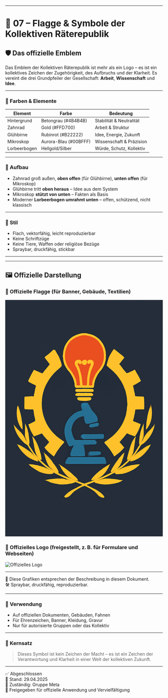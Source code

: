 <!--
Autor: Fabio Weidner
Version: 1.0
Sektion: Meta_und_Systemstruktur
Veröffentlichung: April 2025
-->
---

# 🏴 07 – Flagge & Symbole der Kollektiven Räterepublik

## 🛡️ Das offizielle Emblem

Das Emblem der Kollektiven Räterepublik ist mehr als ein Logo – es ist ein kollektives Zeichen der Zugehörigkeit, des Aufbruchs und der Klarheit. Es vereint die drei Grundpfeiler der Gesellschaft: **Arbeit**, **Wissenschaft** und **Idee**.

---

### 🎨 Farben & Elemente

| Element       | Farbe            | Bedeutung                        |
|---------------|------------------|----------------------------------|
| Hintergrund   | Betongrau (#4B4B4B) | Stabilität & Neutralität        |
| Zahnrad       | Gold (#FFD700)      | Arbeit & Struktur               |
| Glühbirne     | Rubinrot (#B22222)   | Idee, Energie, Zukunft          |
| Mikroskop     | Aurora-Blau (#00BFFF) | Wissenschaft & Präzision        |
| Lorbeerbogen  | Hellgold/Silber     | Würde, Schutz, Kollektiv        |

---

### 🔧 Aufbau

- Zahnrad groß außen, **oben offen** (für Glühbirne), **unten offen** (für Mikroskop)
- Glühbirne tritt **oben heraus** – Idee aus dem System
- Mikroskop **stützt von unten** – Fakten als Basis
- Moderner **Lorbeerbogen umrahmt unten** – offen, schützend, nicht klassisch

---

### 📐 Stil

- Flach, vektorfähig, leicht reproduzierbar
- Keine Schriftzüge
- Keine Tiere, Waffen oder religiöse Bezüge
- Spraybar, druckfähig, stickbar

---

---

## 🖼️ Offizielle Darstellung

### 🏴 Offizielle Flagge (für Banner, Gebäude, Textilien)

![Offizielle Flagge](./flagge_offiziell.png)

### 🔷 Offizielles Logo (freigestellt, z. B. für Formulare und Webseiten)

![Offizielles Logo](./logo_offiziell_transparent.png)

---

📝 Diese Grafiken entsprechen der Beschreibung in diesem Dokument.  
🛠️ Spraybar, druckfähig, reproduzierbar.  

---

### 🧱 Verwendung

- Auf offiziellen Dokumenten, Gebäuden, Fahnen
- Für Ehrenzeichen, Banner, Kleidung, Gravur
- Nur für autorisierte Gruppen oder das Kollektiv

---

### 📜 Kernsatz

> Dieses Symbol ist kein Zeichen der Macht – es ist ein Zeichen der Verantwortung und Klarheit in einer Welt der kollektiven Zukunft.

---

✅ Abgeschlossen  
📅 Stand: 29.04.2025  
🏩 Zuständig: Gruppe Meta  
🔐 Freigegeben für offizielle Anwendung und Vervielfältigung
